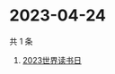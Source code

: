 # 2023-04-24

共 1 条

<!-- BEGIN ZHIHUSEARCH -->
<!-- 最后更新时间 Mon Apr 24 2023 04:06:54 GMT+0800 (China Standard Time) -->
1. [2023世界读书日](https://www.zhihu.com/search?q=2023世界读书日)
<!-- END ZHIHUSEARCH -->
